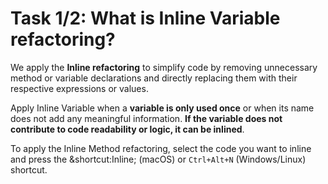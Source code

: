 # Task 1/2: What is Inline Variable refactoring?

We apply the **Inline refactoring** to simplify code by removing unnecessary method or variable declarations and directly
replacing them with their respective expressions or values.

Apply Inline Variable when a **variable is only used once** or when its name does not add any meaningful information.
**If the variable does not contribute to code readability or logic, it can be inlined**.

To apply the Inline Method refactoring, select the code you want to inline and press the &shortcut:Inline; (macOS) or `Ctrl+Alt+N` (Windows/Linux) shortcut. 
